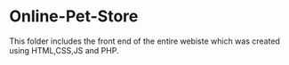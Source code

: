 # Online-Pet-Store
This folder includes the front end of the entire webiste which was created using HTML,CSS,JS and PHP.
